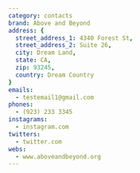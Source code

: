 ```yaml
---
category: contacts
brand: Above and Beyond
address: {
  street_address_1: 4340 Forest St,
  street_address_2: Suite 26,
  city: Dream Land,
  state: CA,
  zip: 93245,
  country: Dream Country
}
emails:
  - testemail1@gmail.com
phones:
  - (923) 233 3345
instagrams: 
  - instagram.com
twitters:
  - twitter.com
webs:
  - www.aboveandbeyond.org
---
```

